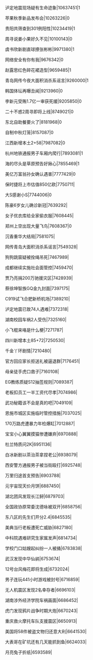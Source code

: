 泸定地震现场疑有生命迹象|10637451|1

苹果秋季新品发布会|10263226|0

贵阳共筛查到301例阳性|10234419|1

周寻说姜小果好久不见|10100143|0

虞书欣新剧直球撩张彬彬|9971380|1

网络安全有你有我|9676342|0

赵露思红色碎花裙造型|9659485|1

青岛网传今夜大面积消杀系谣言|9260000|1

韩国体坛再曝丑闻|9213960|0

李新元受贿1.7亿一审获死缓|9205850|0

二十不惑2周寻即将上线|8749021|0

东北自助餐要火了|8181968|0

自制中秋灯笼|8157087|0

江西新增本土2+58|7987082|0

杭州地铁通报男子车厢内爬行|7893081|1

海的尽头是草原预告好揪心|7855469|1

美亿万富翁孙女确认遇害|7777429|0

保时捷将上市估值850亿欧|7750711|

大S感谢小S|7744006|0

陈豪6岁女儿确诊新冠|7639292|

女子优衣库给全家偷衣服|7608445|

郑州上空出现大量飞鸟|7608367|0

沉香重华大结局|7581075|

网传青岛大面积消杀系谣言|7549328|

狗狗跳窗疑被拴绳吊死|7467989|

成都继续实施社会面管控|7459470|

贾乃亮捐200万驰援灾区|7428939|

蔡徐坤智族GQ金九封面|7397175|

C919试飞合肥新桥机场|7389210|

泸定地震已致74人遇难|7372318|

湖南校园车祸2人受伤|7325160|

小飞棍来咯是什么梗|7271787|

四川新增本土85+72|7250530|

千金丫环剧情|7210480|

官方回应家长拒送礼被逼退群|7176451|

母亲徒手虎口救子|7160108|

EG教练质疑S12抽签规则|7089387|

老板扣员工一半工资代尽孝|7074986|

武功秘籍该不会是真的吧|7049109|

恩施市城区实施临时管控措施|7037025|

170万路虎遭暴力年检爆缸|7012887|

宝宝小心翼翼摸猫惨遭嫌弃|6970888|

杜兰特质问2K|6951136|

白冰新剧以茶治茶拿捏老公|6938079|

西安警方通报男子被当街殴打|6925748|

万里归途首支预告|6903788|

元宇宙现天价月饼|6887450|

湖北团风发现长江鲟|6879703|

全国政协原常委沈德咏被双开|6858756|

东八区的先生们开分2.4|6845535|

美典当行老板遭死亡威胁|6827180|

中科院遇难研究生家属发声|6814734|

学校门口姑嫂起纠纷一人被捅|6783838|

武汉发现中华仙鹟|6753674|

12号台风梅花即将生成|6732024|

男子连玩441小时游戏被封号|6716859|

无人机震区发现2名幸存者|6696103|

湖南涉外经济学院车祸画面|6686452|

虎门发现鸦片战争时期大炮|6670243|

重庆救火摩托车队支援震区|6650913|

美国将58件被盗文物归还意大利|6641530|

大表哥在矿坑还有几天能抓到鱼|6624033|

月亮兔子折纸|6593589|

